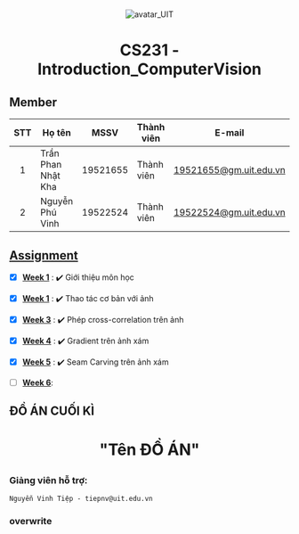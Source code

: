 # 
 
<p align="center">
  <img src="https://www.uit.edu.vn/sites/vi/files/banner_uit_0.png" title="avatar_UIT">
</p>


<h1 align="center">
  
  CS231 - Introduction_ComputerVision
  </h1>


## Member
| STT | Họ tên | MSSV | Thành viên | E-mail | Github | Task chính  |
| :---: | --- | --- | --- | --- | --- | --- |
| 1 | Trần Phan Nhật Kha | 19521655 | Thành viên | 19521655@gm.uit.edu.vn | [trankha1655](https://github.com/trankha1655) |
| 2 | Nguyễn Phú Vinh | 19522524 | Thành viên | 19522524@gm.uit.edu.vn | [phuvinh010701](https://github.com/phuvinh010701) |


## [Assignment]()


- [x] [**Week 1**]() : :heavy_check_mark: Giới thiệu môn học

- [x] [**Week 1**]() : :heavy_check_mark: Thao tác cơ bản với ảnh
 
- [x] [**Week 3**]() : :heavy_check_mark: Phép cross-correlation trên ảnh

- [x] [**Week 4**]() : :heavy_check_mark: Gradient trên ảnh xám

- [x] [**Week 5**]() : :heavy_check_mark: Seam Carving trên ảnh xám
  
- [ ]  [**Week 6**](): 



## **ĐỒ ÁN CUỐI KÌ**
<h1 align="center">

  **"Tên ĐỒ ÁN"**
  
</h1>

 ### Giảng viên hỗ trợ:
    Nguyễn Vinh Tiệp - tiepnv@uit.edu.vn




### **overwrite**

